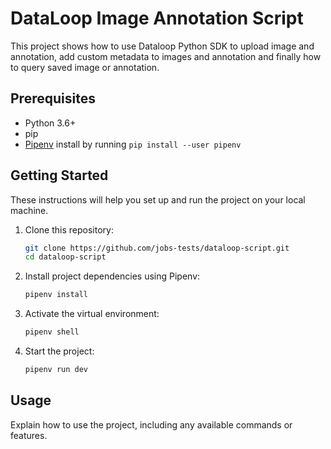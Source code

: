 # DataLoop Image Annotation Script

This project shows how to use Dataloop Python SDK to upload image and annotation, add custom metadata to images and annotation and finally how to query saved image or annotation.

## Prerequisites

- Python 3.6+
- pip
- [Pipenv](https://pipenv.pypa.io/en/latest/) install by running ```pip install --user pipenv```

## Getting Started

These instructions will help you set up and run the project on your local machine.

1. Clone this repository:

   ```bash
   git clone https://github.com/jobs-tests/dataloop-script.git
   cd dataloop-script
   ```

2. Install project dependencies using Pipenv:

   ```bash
   pipenv install
   ```

3. Activate the virtual environment:

   ```bash
   pipenv shell
   ```

4. Start the project:

   ```bash
   pipenv run dev
   ```


## Usage

Explain how to use the project, including any available commands or features.
